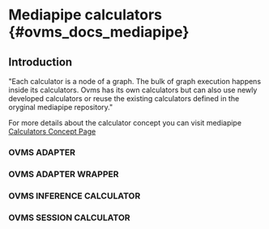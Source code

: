# Mediapipe calculators {#ovms_docs_mediapipe}

## Introduction

"Each calculator is a node of a graph. The bulk of graph execution happens inside its calculators. Ovms has its own calculators but can also use newly developed calculators or reuse the existing calculators defined in the oryginal mediapipe repository."

For more details about the calculator concept you can visit mediapipe [Calculators Concept Page](https://developers.google.com/mediapipe/framework/framework_concepts/calculators)

### OVMS ADAPTER

### OVMS ADAPTER WRAPPER

### OVMS INFERENCE CALCULATOR

### OVMS SESSION CALCULATOR

